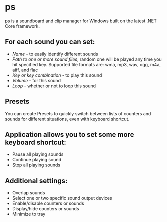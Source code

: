 # ps

ps is a soundboard and clip manager for Windows built on the latest .NET Core framework.

## For each sound you can set:

- _Name_ - to easily identify different sounds
- _Path to one or more sound files_, random one will be played any time you hit specified key. Supported file formats are: wma, mp3, wav, ogg, m4a, aiff, and flac
- _Key or key combination_ - to play this sound
- _Volume_ - for this sound
- _Loop_ - whether or not to loop this sound

## Presets

You can create Presets to quickly switch between lists of counters and sounds for different situations, even with keyboard shortcut.

## Application allows you to set some more keyboard shortcut:

- Pause all playing sounds
- Continue playing sound
- Stop all playing sounds

## Additional settings:

- Overlap sounds
- Select one or two specific sound output devices
- Enable/disable counters or sounds
- Display/hide counters or sounds
- Minimize to tray
